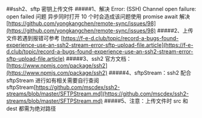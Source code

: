 ##ssh2、sftp 密钥上传文件
#####1、解决 Error: (SSH) Channel open failure: open failed 问题
异步同时打开 10 个时会造成该问题使用 promise await 解决
[https://github.com/yongkangchen/remote-sync/issues/98](https://github.com/yongkangchen/remote-sync/issues/98)
#####2、上传文件若遇到报错可参考
[https://f-e-d.club/topic/record-a-bugs-found-experience-use-an-ssh2-stream-error-sftp-upload-file.article](https://f-e-d.club/topic/record-a-bugs-found-experience-use-an-ssh2-stream-error-sftp-upload-file.article)
#####3、ssh2 官方文档：[https://www.npmjs.com/package/ssh2](https://www.npmjs.com/package/ssh2)
#####4、sftpStream：ssh2 配合 sftpStream 进行如有相关需要自行查阅 sftpStream[https://github.com/mscdex/ssh2-streams/blob/master/SFTPStream.md](https://github.com/mscdex/ssh2-streams/blob/master/SFTPStream.md)
#####5、注意：上传文件时 src 和 dest 都需为绝对路径
